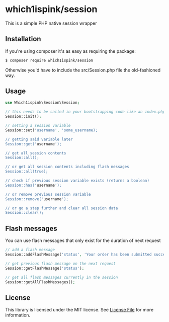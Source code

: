 # which1ispink/session

This is a simple PHP native session wrapper

## Installation

If you're using composer it's as easy as requiring the package:

```bash
$ composer require which1ispink/session
```

Otherwise you'd have to include the src/Session.php file the old-fashioned way.

## Usage

```php
use Which1ispink\Session\Session;

// this needs to be called in your bootstrapping code like an index.php file
Session::init();

// setting a session variable
Session::set('username', 'some_username);

// getting said variable later
Session::get('username');

// get all session contents
Session::all();

// or get all session contents including flash messages
Session::all(true);

// check if previous session variable exists (returns a boolean)
Session::has('username');

// or remove previous session variable
Session::remove('username');

// or go a step further and clear all session data
Session::clear();
```

## Flash messages
You can use flash messages that only exist for the duration of next request
```php
// add a flash message
Session::addFlashMessage('status', 'Your order has been submitted successfully!');

// get previous flash message on the next request
Session::getFlashMessage('status');

// get all flash messages currently in the session
Session::getAllFlashMessages();
```

## License

This library is licensed under the MIT license. See [License File](LICENSE.md) for more information.

